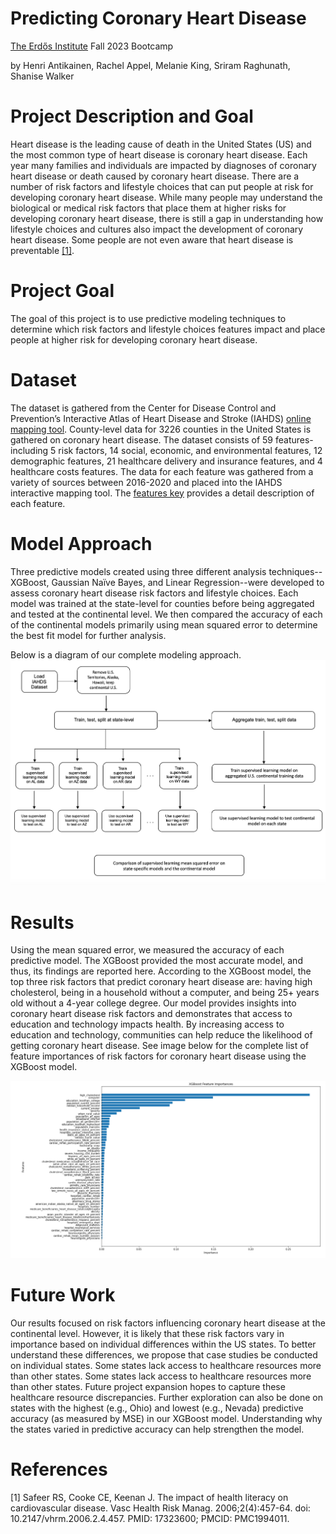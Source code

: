 # Predicting Coronary Heart Disease
[The Erdős Institute](https://www.erdosinstitute.org/) Fall 2023 Bootcamp

by Henri Antikainen, Rachel Appel, Melanie King, Sriram Raghunath, Shanise Walker

# Project Description and Goal
Heart disease is the leading cause of death in the United States (US) and the most common type of heart disease is coronary heart disease. Each year many families and individuals are impacted by diagnoses of coronary heart disease or death caused by coronary heart disease. There are a number of risk factors and lifestyle choices that can put people at risk for developing coronary heart disease. While many people may understand the biological or medical risk factors that place them at higher risks for developing coronary heart disease, there is still a gap in understanding how lifestyle choices and cultures also impact the development of coronary heart disease. Some people are not even aware that heart disease is preventable [[1]](https://www.ncbi.nlm.nih.gov/pmc/articles/PMC1994011/#:~:text=Some%20are%20not%20even%20aware,(Rogers%20et%20al%202000)).

# Project Goal
The goal of this project is to use predictive modeling techniques to determine which risk factors and lifestyle choices features impact and place people at higher risk for developing coronary heart disease. 

# Dataset
The dataset is gathered from the  Center for Disease Control and Prevention’s Interactive Atlas of Heart Disease and Stroke (IAHDS) [online mapping tool](https://www.cdc.gov/dhdsp/maps/atlas/index.htm). County-level data for 3226 counties in the United States is gathered on coronary heart disease. The dataset consists of 59 features-including 5 risk factors, 14 social, economic, and environmental features, 12 demographic features, 21 healthcare delivery and insurance features, and 4 healthcare costs features. The data for each feature was gathered from a variety of sources between 2016-2020 and placed into the IAHDS interactive mapping tool. The [features key](https://github.com/shanise1/PCD/blob/main/Dataset%20Features%20Key.pdf) provides a detail description of each feature.  

# Model Approach 
Three predictive models created using three different analysis techniques--XGBoost, Gaussian Naïve Bayes, and Linear Regression--were developed to assess coronary heart disease risk factors and lifestyle choices. Each model was trained at the state-level for counties before being aggregated and tested at the continental level. We then compared the accuracy of each of the continental models primarily using mean squared error to determine the best fit model for further analysis.

Below is a diagram of our complete modeling approach.  
![model](images/modelapproach.png)

# Results 
Using the mean squared error, we measured the accuracy of each predictive model. The XGBoost provided the most accurate model, and thus, its findings are reported here.  According to the XGBoost model, the top three risk factors that predict coronary heart disease are: having high cholesterol, being in a household without a computer, and being 25+ years old without a 4-year college degree. Our model provides insights into coronary heart disease risk factors and demonstrates that access to education and technology impacts health. By increasing access to education and technology, communities can help reduce the likelihood of getting coronary heart disease.  See image below for the complete list of feature importances of risk factors for coronary heart disease using the XGBoost model.

![xgboostresults](images/xgboostresults.png)

# Future Work
Our results focused on risk factors influencing coronary heart disease at the continental level. However, it is likely that these risk factors vary in importance based on individual differences within the US states. To better understand these differences, we propose that case studies be conducted on individual states. Some states lack access to healthcare resources more than other states.  Some states lack access to healthcare resources more than other states. Future project expansion hopes to capture these healthcare resource discrepancies. Further exploration can also be done on states with the highest (e.g., Ohio) and lowest (e.g., Nevada) predictive accuracy (as measured by MSE) in our XGBoost model. Understanding why the states varied in predictive accuracy can help strengthen the model. 

# References
[1] Safeer RS, Cooke CE, Keenan J. The impact of health literacy on cardiovascular disease. Vasc Health Risk Manag. 2006;2(4):457-64. doi: 10.2147/vhrm.2006.2.4.457. PMID: 17323600; PMCID: PMC1994011.
